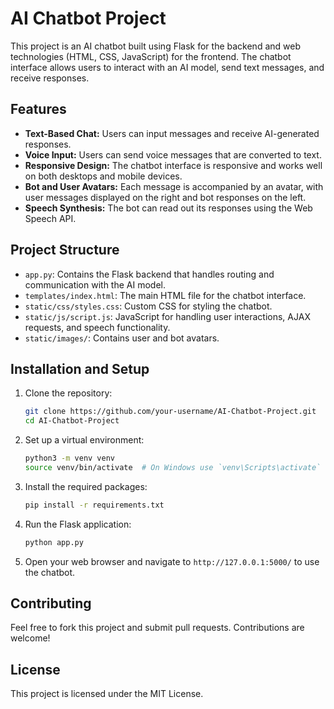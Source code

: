 
# AI Chatbot Project

This project is an AI chatbot built using Flask for the backend and web technologies (HTML, CSS, JavaScript) for the frontend. The chatbot interface allows users to interact with an AI model, send text messages, and receive responses.

## Features

- **Text-Based Chat:** Users can input messages and receive AI-generated responses.
- **Voice Input:** Users can send voice messages that are converted to text.
- **Responsive Design:** The chatbot interface is responsive and works well on both desktops and mobile devices.
- **Bot and User Avatars:** Each message is accompanied by an avatar, with user messages displayed on the right and bot responses on the left.
- **Speech Synthesis:** The bot can read out its responses using the Web Speech API.

## Project Structure

- `app.py`: Contains the Flask backend that handles routing and communication with the AI model.
- `templates/index.html`: The main HTML file for the chatbot interface.
- `static/css/styles.css`: Custom CSS for styling the chatbot.
- `static/js/script.js`: JavaScript for handling user interactions, AJAX requests, and speech functionality.
- `static/images/`: Contains user and bot avatars.

## Installation and Setup

1. Clone the repository:
   ```bash
   git clone https://github.com/your-username/AI-Chatbot-Project.git
   cd AI-Chatbot-Project
   ```

2. Set up a virtual environment:
   ```bash
   python3 -m venv venv
   source venv/bin/activate  # On Windows use `venv\Scripts\activate`
   ```

3. Install the required packages:
   ```bash
   pip install -r requirements.txt
   ```

4. Run the Flask application:
   ```bash
   python app.py
   ```

5. Open your web browser and navigate to `http://127.0.0.1:5000/` to use the chatbot.

## Contributing

Feel free to fork this project and submit pull requests. Contributions are welcome!

## License

This project is licensed under the MIT License.
